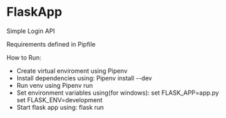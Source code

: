 # FlaskApp

Simple Login API 

Requirements defined in Pipfile

How to Run:
  - Create virtual enviroment using Pipenv
  - Install dependencies using: Pipenv install --dev
  - Run venv using Pipenv run
  - Set environment variables using(for windows): 
      set FLASK_APP=app.py
      set FLASK_ENV=development
  - Start flask app using: flask run
  
